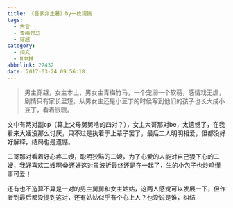 ```yaml
---
title: 《吾爹非土著》by一枚铜钱
tags:
  - 古言
  - 青梅竹马
  - 穿越
category:
  - 扫文
  - Ⅲ中推
abbrlink: 22432
date: 2017-03-24 09:56:18
---
```

<meta name="referrer" content="no-referrer" />

> 男主穿越，女主本土，男女主青梅竹马，一个宠溺一个软萌，感情戏无虐，剧情只有家长里短。从男女主还是小豆丁的时候写到他们的孩子也长大成小豆丁，看着很暖。

<!-- more -->

文中有两对副cp（算上父母舅舅啥的四对？），女主大哥那对be，太遗憾了，在我看来大嫂没那么讨厌，只不过是执着于上辈子罢了，最后二人明明相爱，但都没好好解释，结局也是遗憾。

二哥那对看着好心疼二嫂，聪明狡黠的二嫂，为了心爱的人能对自己狠下心的二嫂，我好喜欢二嫂啊😭还好这对虽波折最终还是在一起了，生的小包子也炒鸡懂事可爱！

还有也不造算不算是一对的男主舅舅和女主姑姑，这两人感觉可以发展一下，但作者到最后都没提到这对，还有姑姑似乎有个心上人？也没说是谁，纠结